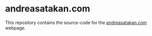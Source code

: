# andreasatakan.com

This repository contains the source-code for the [andreasatakan.com](https://andreasatakan.com/) webpage.

